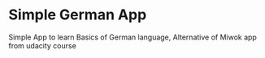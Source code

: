 # Simple German App
Simple App to learn Basics of German language, Alternative of Miwok app from udacity course 
